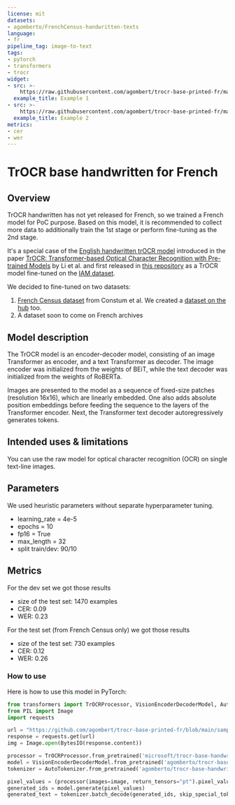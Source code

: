 ```yaml
---
license: mit
datasets:
- agomberto/FrenchCensus-handwritten-texts
language:
- fr
pipeline_tag: image-to-text
tags:
- pytorch
- transformers
- trocr
widget:
- src: >-
    https://raw.githubusercontent.com/agombert/trocr-base-printed-fr/main/sample_imgs/4.png
  example_title: Example 1
- src: >-
    https://raw.githubusercontent.com/agombert/trocr-base-printed-fr/main/sample_imgs/5.jpg
  example_title: Example 2
metrics:
- cer
- wer
---
```


# TrOCR base handwritten for French

## Overview

TrOCR handwritten has not yet released for French, so we trained a French model for PoC purpose. Based on this model, it is recommended to collect more data to additionally train the 1st stage or perform fine-tuning as the 2nd stage.

It's a special case of the [English handwritten trOCR model](https://huggingface.co/microsoft/trocr-base-handwritten) introduced in the paper [TrOCR: Transformer-based Optical Character Recognition with Pre-trained Models](https://arxiv.org/abs/2109.10282) by Li et al. and first released in [this repository](https://github.com/microsoft/unilm/tree/master/trocr) as a TrOCR model fine-tuned on the [IAM dataset](https://fki.tic.heia-fr.ch/databases/iam-handwriting-database).

We decided to fine-tuned on two datasets:
1. [French Census dataset](https://zenodo.org/record/6581158) from Constum et al. We created a [dataset on the hub](https://huggingface.co/datasets/agomberto/FrenchCensus-handwritten-texts) too.
2. A dataset soon to come on French archives

## Model description

The TrOCR model is an encoder-decoder model, consisting of an image Transformer as encoder, and a text Transformer as decoder. The image encoder was initialized from the weights of BEiT, while the text decoder was initialized from the weights of RoBERTa.

Images are presented to the model as a sequence of fixed-size patches (resolution 16x16), which are linearly embedded. One also adds absolute position embeddings before feeding the sequence to the layers of the Transformer encoder. Next, the Transformer text decoder autoregressively generates tokens.

## Intended uses & limitations

You can use the raw model for optical character recognition (OCR) on single text-line images.

## Parameters
We used heuristic parameters without separate hyperparameter tuning.
- learning_rate = 4e-5
- epochs = 10
- fp16 = True
- max_length = 32
- split train/dev: 90/10

## Metrics

For the dev set we got those results
- size of the test set: 1470 examples
- CER: 0.09
- WER: 0.23

For the test set (from French Census only) we got those results
- size of the test set: 730 examples
- CER: 0.12
- WER: 0.26

### How to use

Here is how to use this model in PyTorch:

```python
from transformers import TrOCRProcessor, VisionEncoderDecoderModel, AutoTokenizer
from PIL import Image
import requests

url = "https://github.com/agombert/trocr-base-printed-fr/blob/main/sample_imgs/5.jpg"
response = requests.get(url)
img = Image.open(BytesIO(response.content))

processor = TrOCRProcessor.from_pretrained('microsoft/trocr-base-handwritten')
model = VisionEncoderDecoderModel.from_pretrained('agomberto/trocr-base-handwritten-fr')
tokenizer = AutoTokenizer.from_pretrained('agomberto/trocr-base-handwritten-fr')

pixel_values = (processor(images=image, return_tensors="pt").pixel_values)
generated_ids = model.generate(pixel_values)
generated_text = tokenizer.batch_decode(generated_ids, skip_special_tokens=True)[0]
```